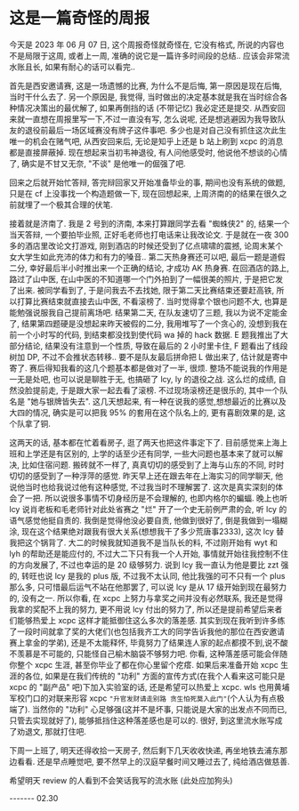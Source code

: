 # 这是一篇奇怪的周报

今天是 2023 年 06 月 07 日, 这个周报奇怪就奇怪在, 它没有格式, 所说的内容也不是局限于这周, 或者上一周, 准确的说它是一篇许多时间段的总结.. 应该会非常流水账且长, 如果有耐心的话可以看完..

首先是西安邀请赛, 这是一场遗憾的比赛, 为什么不是后悔, 第一原因是现在后悔, 当时干什么去了. 另一个原因是, 我觉得, 当时做出的决定基本就是我在当时综合各种情况决策出的最优解了, 如果再倒挡的话 (不带记忆) 我必定还是提交. 从西安回来就一直想在周报里写一下,不过一直没有写, 怎么说呢, 还是想逃避因为我导致队友的退役前最后一场区域赛没有牌子这件事吧. 多少也是对自己没有抓住这次此生唯一的机会在赌气吧, 从西安回来后, 无论是知乎上还是 b 站上刷到 xcpc 的消息都是直接屏蔽掉. 现在想起来当初韦神退役, 有人问他感受时, 他说他不想谈的心情了, 确实是不甘又无奈,  "不谈" 是他唯一的倔强了吧.

回来之后就开始忙答辩, 答完辩回家又开始准备毕业的事, 期间也没有系统的做题, 只是在 cf 上没事找一个构造题做一下, 现在回想起来, 上周济南的的结果在很久之前就埋了一个极其合理的伏笔.

接着就是济南了. 我是 2 号到的济南, 本来打算跟同学去看 "蜘蛛侠2" 的, 结果一个当天答辩, 一个要拍毕业照, 正好毛老师也打电话来让我改论文. 于是就在一夜 300 多的酒店里改论文打游戏, 刚到酒店的时候还受到了亿点啸啸的震撼, 论周末某个女大学生如此充沛的体力和有力的嗓音.. 第二天热身赛还可以吧, 最后一题是道假二分, 幸好最后半小时推出来一个正确的结论, 才成功 AK 热身赛. 在回酒店的路上, 路过了山中医, 在山中医的不知道哪一个门外拍到了一幅很美的照片, 于是把它发了出来. 被同学看到了, 于是问我去不去找她, 限于第二天比赛结束还要赶高铁, 所以打算比赛结束就直接去山中医, 不看滚榜了. 当时觉得拿个银也问题不大, 也算是能勉强说服我自己提前离场吧. 结果第二天, 在队友速切了三题, 我以为说不定能金了, 结果第四题硬是没想起来昨天被假的二分, 我用堆写了一个贪心的, 没想到我在前一个小时写的代码, 到结束都没找到使代码 wa 掉的 hack 数据. E 题我推出了大部分结论, 结果没有注意到一个性质, 导致在最后的 2 小时里卡住, F 题看出了线段树加 DP, 不过不会推状态转移.. 要不是队友最后拼命把 L 做出来了, 估计就是寄中寄了. 赛后得知我看的这几个题基本都是做对了一半, 很烦. 整场不能说我的作用是一无是处吧, 也可以说是聊胜于无, 也搞砸了 lcy, ly 的退役之战. 这么烂的成绩, 自然没脸提前走, 于是跟大家一起去看了滚榜. 不过现场滚榜还是很乐的, 其中一个队名是 "她与银牌皆失去". 这几天想起来, 有一种在说我的感觉,想想最近的比赛以及大四的情况, 确实是可以把我 95% 的套用在这个队名上的, 更有喜剧效果的是, 这个队拿了铜.

这两天的话, 基本都在忙着看房子, 逛了两天也把这件事定下了. 目前感觉来上海上班和上学还是有区别的, 上学的话至少还有同学, 一些大问题也基本来了就可以解决, 比如住宿问题. 搬砖就不一样了, 真真切切的感受到了上海与山东的不同, 时时切切的感受到了一种浮萍的感觉. 昨天早上还在跟去年在上海实习的同学聊天, 他说他当时也给我说过他有这种感觉, 不过我当时不理解罢了. 这次是真实深刻的体会了一把. 所以说很多事情不切身经历是不会理解的, 也即内格尔的蝙蝠. 晚上也听 lcy 说肖老板和毛老师针对此处省赛之 "烂" 开了一个史无前例严肃的会, 听 lcy 的语气感觉他挺自责的. 我倒是觉得他没必要自责, 他做到很好了, 倒是我做到一塌糊涂, 现在这个结果绝对跟我有很大关系(想想我干了多少荒唐事2333), 这次 lcy 替我把这个锅背了. 大二的时候我就知道我不是当队长的料, 不过刚开始有 wyt 和 lyh 的帮助还是能应付的, 不过大二下只有我一个人开始, 事情就开始往我控制不住的方向发展了, 不过也幸运的是 20 级够努力. 说到 lcy 我一直认为他是要比 zzt 强的, 转旺也说 lcy 是我的 plus 版, 不过我不太认同, 他比我强的可不只有一个 plus 那么多, 只可惜最后运气不站在他那罢了, 可以说 lcy 是从 17 级开始到现在最努力的, 没有之一. 所以你看, 在 xcpc 上努力与拿奖之间并没有必然联系, 我还是觉得我拿的奖配不上我的努力, 更不用说 lcy 付出的努力了, 所以还是提前希望后来者们能够热爱上 xcpc 这样才能抵御住这么多次的落差感. 其实到现在我听到许多练了一段时间就拿了奖的大佬们(也包括我齐工大的同学告诉我他的那位在西安邀请赛上拿金的学弟), 还是不太能释怀, 毕竟努力了结果连人家的起点都摸不到,说不酸不羡慕是不可能的, 只能怪自己榆木脑袋不够努力吧. 你看, 这种落差感可能会伴随你整个 xcpc 生涯, 甚至你毕业了都在你心里留个疙瘩. 如果后来准备开始 xcpc 生涯的各位, 如果是在我们传统的 "功利" 方面的宣传方式(在我个人看来这可能只是 xcpc 的 "副产品" 吧)下加入实验室的话, 还是希望可以热爱上 xcpc. wls 也用黄埔军校门口的对联来形容 xcpc `"升官发财请走别路 贪生怕死莫入此门"`(个人认为有点极端了).  当然你的 "功利" 心足够强(这并不是坏事, 只能说是大家的出发点不同而已, 只管去实现就好了), 能够抵挡住这种落差感也是可以的. 很好, 到这里流水账写成了劝退文, 那就打住吧. 

下周一上班了, 明天还得收拾一天房子, 然后剩下几天收收快递, 再坐地铁去浦东那边看看. 还是早点睡觉吧, 要不然早上的汉庭早餐时间又睡过去了, 纯给酒店做慈善.

希望明天 review 的人看到不会笑话我写的流水账 (此处应加狗头)

------- 02.30
